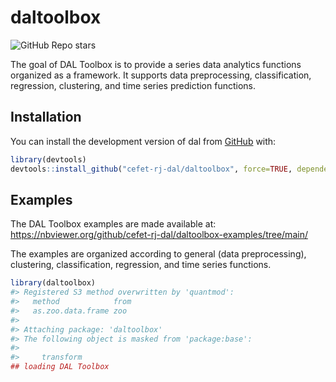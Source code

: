
<!-- README.md is generated from README.Rmd. Please edit that file -->

# daltoolbox

<!-- badges: start -->

![GitHub Repo
stars](https://img.shields.io/github/stars/cefet-rj-dal/daltoolbox?logo=Github)
<!-- badges: end -->

The goal of DAL Toolbox is to provide a series data analytics functions
organized as a framework. It supports data preprocessing,
classification, regression, clustering, and time series prediction
functions.

## Installation

You can install the development version of dal from
[GitHub](https://github.com/) with:

``` r
library(devtools)
devtools::install_github("cefet-rj-dal/daltoolbox", force=TRUE, dependencies=FALSE, upgrade="never", build_vignettes = TRUE)
```

## Examples

The DAL Toolbox examples are made available at:
<https://nbviewer.org/github/cefet-rj-dal/daltoolbox-examples/tree/main/>

The examples are organized according to general (data preprocessing),
clustering, classification, regression, and time series functions.

``` r
library(daltoolbox)
#> Registered S3 method overwritten by 'quantmod':
#>   method            from
#>   as.zoo.data.frame zoo
#> 
#> Attaching package: 'daltoolbox'
#> The following object is masked from 'package:base':
#> 
#>     transform
## loading DAL Toolbox
```
